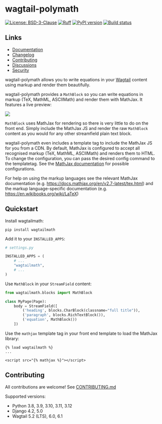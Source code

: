 # wagtail-polymath

[![License: BSD-3-Clause](https://img.shields.io/badge/License-BSD--3--Clause-blue.svg)](https://opensource.org/licenses/BSD-3-Clause)
[![Ruff](https://img.shields.io/endpoint?url=https://raw.githubusercontent.com/astral-sh/ruff/main/assets/badge/v2.json)](https://github.com/astral-sh/ruff)
[![PyPI version](https://img.shields.io/pypi/v/wagtailmath.svg?style=flat)](https://pypi.org/project/wagtailmath)
[![Build status](https://img.shields.io/github/actions/workflow/status/wagtail-nest/wagtail-polymath/test.yml?branch=main)](https://github.com/wagtail-nest/wagtail-polymath/actions)

## Links

- [Documentation](https://github.com/wagtail-nest/wagtail-polymath/blob/main/README.md)
- [Changelog](https://github.com/wagtail-nest/wagtail-polymath/blob/main/CHANGELOG.md)
- [Contributing](https://github.com/wagtail-nest/wagtail-polymath/blob/main/CONTRIBUTING.md)
- [Discussions](https://github.com/wagtail-nest/wagtail-polymath/discussions)
- [Security](https://github.com/wagtail-nest/wagtail-polymath/security)

wagtail-polymath allows you to write equations in your
[Wagtail](https://github.com/wagtail/wagtail) content using markup and
render them beautifully.

wagtail-polymath provides a `MathBlock` so you can write equations in markup
(TeX, MathML, ASCIIMath) and render them with MathJax. It features a
live preview:

![](https://github.com/wagtail-nest/wagtail-polymath/blob/main/docs/images/mathblock.png)

`MathBlock` uses MathJax for rendering so there is very little to do on
the front end. Simply include the MathJax JS and render the raw
`MathBlock` content as you would for any other streamfield plain text
block.

wagtail-polymath even includes a template tag to include the MathJax JS for
you from a CDN. By default, MathJax is configured to accept all
recognised markup (TeX, MathML, ASCIIMath) and renders them to HTML. To
change the configuration, you can pass the desired config command to the
templatetag. See the [MathJax documentation](https://docs.mathjax.org/en/v2.7-latest/config-files.html#combined-configurations)
for possible configurations.

For help on using the markup languages see the relevant MathJax
documentation (e.g. https://docs.mathjax.org/en/v2.7-latest/tex.html) and
the markup language-specific documentation (e.g. https://en.wikibooks.org/wiki/LaTeX)

## Quickstart

Install wagtailmath:

    pip install wagtailmath

Add it to your `INSTALLED_APPS`:

```python
# settings.py

INSTALLED_APPS = (
    # ...
    "wagtailmath",
    # ...
)
```

Use `MathBlock` in your `StreamField` content:

```python
from wagtailmath.blocks import MathBlock

class MyPage(Page):
    body = StreamField([
        ('heading', blocks.CharBlock(classname="full title")),
        ('paragraph', blocks.RichTextBlock()),
        ('equation', MathBlock())
    ])
```

Use the `mathjax` template tag in your front end template to load the
MathJax library:

```django+html
{% load wagtailmath %}
...

<script src="{% mathjax %}"></script>
```


## Contributing

All contributions are welcome! See [CONTRIBUTING.md](https://github.com/wagtail-nest/wagtail-polymath/blob/main/CONTRIBUTING.md)

Supported versions:

- Python 3.8, 3.9, 3.10, 3.11, 3.12
- Django 4.2, 5.0
- Wagtail 5.2 (LTS), 6.0, 6.1
